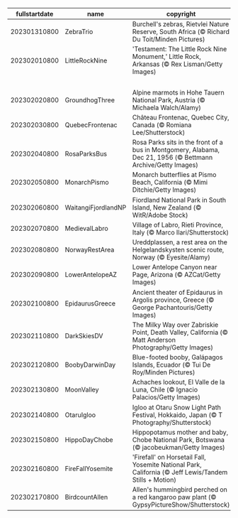|fullstartdate|name|copyright|title|image|
|--|--|--|--|--|
202301310800|ZebraTrio|Burchell's zebras, Rietvlei Nature Reserve, South Africa (© Richard Du Toit/Minden Pictures)|A dazzling sight|![](/en-US/2023/02/202301310800ZebraTrio.jpg)|
202302010800|LittleRockNine|'Testament: The Little Rock Nine Monument,' Little Rock, Arkansas (© Rex Lisman/Getty Images)|Courage and conviction|![](/en-US/2023/02/202302010800LittleRockNine.jpg)|
||||![](/en-US/2023/02/.jpg)|
202302020800|GroundhogThree|Alpine marmots in Hohe Tauern National Park, Austria (© Michaela Walch/Alamy)|Signs of spring?|![](/en-US/2023/02/202302020800GroundhogThree.jpg)|
202302030800|QuebecFrontenac|Château Frontenac, Quebec City, Canada (© Romiana Lee/Shutterstock)|Warmly embracing winter|![](/en-US/2023/02/202302030800QuebecFrontenac.jpg)|
202302040800|RosaParksBus|Rosa Parks sits in the front of a bus in Montgomery, Alabama, Dec 21, 1956 (© Bettmann Archive/Getty Images)|Remembering Rosa Parks|![](/en-US/2023/02/202302040800RosaParksBus.jpg)|
202302050800|MonarchPismo|Monarch butterflies at Pismo Beach, California (© Mimi Ditchie/Getty Images)|Migration of the monarchs|![](/en-US/2023/02/202302050800MonarchPismo.jpg)|
202302060800|WaitangiFjordlandNP|Fiordland National Park in South Island, New Zealand (© WitR/Adobe Stock)|Where fiords meet forests|![](/en-US/2023/02/202302060800WaitangiFjordlandNP.jpg)|
202302070800|MedievalLabro|Village of Labro, Rieti Province, Italy (© Marco Ilari/Shutterstock)|History on the hill|![](/en-US/2023/02/202302070800MedievalLabro.jpg)|
202302080800|NorwayRestArea|Ureddplassen, a rest area on the Helgelandskysten scenic route, Norway (© Eyesite/Alamy)|A place to pause|![](/en-US/2023/02/202302080800NorwayRestArea.jpg)|
202302090800|LowerAntelopeAZ|Lower Antelope Canyon near Page, Arizona (© AZCat/Getty Images)|Waves of stone|![](/en-US/2023/02/202302090800LowerAntelopeAZ.jpg)|
202302100800|EpidaurusGreece|Ancient theater of Epidaurus in Argolis province, Greece (© George Pachantouris/Getty Images)|Built to last|![](/en-US/2023/02/202302100800EpidaurusGreece.jpg)|
202302110800|DarkSkiesDV|The Milky Way over Zabriskie Point, Death Valley, California (© Matt Anderson Photography/Getty Images)|Death Valley's star appeal|![](/en-US/2023/02/202302110800DarkSkiesDV.jpg)|
202302120800|BoobyDarwinDay|Blue-footed booby, Galápagos Islands, Ecuador (© Tui De Roy/Minden Pictures)|Coming in for a smooth landing?|![](/en-US/2023/02/202302120800BoobyDarwinDay.jpg)|
202302130800|MoonValley|Achaches lookout, El Valle de la Luna, Chile (© Ignacio Palacios/Getty Images)|In the Valley of the Moon|![](/en-US/2023/02/202302130800MoonValley.jpg)|
202302140800|OtaruIgloo|Igloo at Otaru Snow Light Path Festival, Hokkaido, Japan (© T Photography/Shutterstock)|Love is in the snow|![](/en-US/2023/02/202302140800OtaruIgloo.jpg)|
202302150800|HippoDayChobe|Hippopotamus mother and baby, Chobe National Park, Botswana (© jacobeukman/Getty Images)|World Hippo Day, a giant celebration|![](/en-US/2023/02/202302150800HippoDayChobe.jpg)|
202302160800|FireFallYosemite|'Firefall' on Horsetail Fall, Yosemite National Park, California (© Jeff Lewis/Tandem Stills + Motion)|Why is El Capitan ablaze?|![](/en-US/2023/02/202302160800FireFallYosemite.jpg)|
202302170800|BirdcountAllen|Allen's hummingbird perched on a red kangaroo paw plant (© GypsyPictureShow/Shutterstock)|Let the Great Backyard Bird Count begin!|![](/en-US/2023/02/202302170800BirdcountAllen.jpg)|
